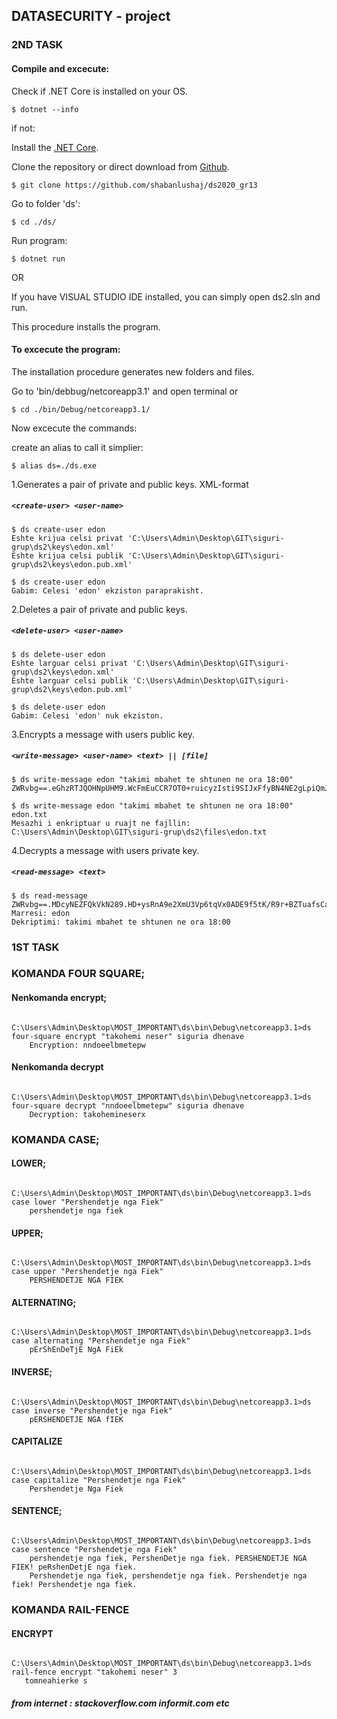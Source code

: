 
## DATASECURITY - project

### 2ND TASK  


#### Compile and excecute:

Check if .NET Core is installed on your OS.

```$ dotnet --info```

if not:

Install the [.NET Core].

[.NET CORE]: https://dotnet.microsoft.com/download


Clone the repository or direct download from [Github].

[Github]:https://github.com/shabanlushaj/ds2020_gr13

```$ git clone https://github.com/shabanlushaj/ds2020_gr13```


Go to folder 'ds':

```$ cd ./ds/```


Run program:

```$ dotnet run```


OR


If you have VISUAL STUDIO IDE installed, you can simply open ds2.sln and run.

This procedure installs the program.


#### To excecute the program:
The installation procedure generates new folders and files.

Go to 'bin/debbug/netcoreapp3.1' and open terminal or

```$ cd ./bin/Debug/netcoreapp3.1/```


Now excecute the commands:

create an alias to call it simplier:

```$ alias ds=./ds.exe```


1.Generates a pair of private and public keys. XML-format

##### ```<create-user> <user-name>```

```
$ ds create-user edon
Eshte krijua celsi privat 'C:\Users\Admin\Desktop\GIT\siguri-grup\ds2\keys\edon.xml'
Eshte krijua celsi publik 'C:\Users\Admin\Desktop\GIT\siguri-grup\ds2\keys\edon.pub.xml'

$ ds create-user edon
Gabim: Celesi 'edon' ekziston paraprakisht.
```


2.Deletes a pair of private and public keys.

##### ```<delete-user> <user-name>```

```
$ ds delete-user edon
Eshte larguar celsi privat 'C:\Users\Admin\Desktop\GIT\siguri-grup\ds2\keys\edon.xml'
Eshte larguar celsi publik 'C:\Users\Admin\Desktop\GIT\siguri-grup\ds2\keys\edon.pub.xml'

$ ds delete-user edon
Gabim: Celesi 'edon' nuk ekziston.
```


3.Encrypts a message with users public key.

##### ```<write-message> <user-name> <text> || [file]```

```
$ ds write-message edon "takimi mbahet te shtunen ne ora 18:00"
ZWRvbg==.eGhzRTJQOHNpUHM9.WcFmEuCCR7OT0+ruicyzIsti9SIJxFfyBN4NE2gLpiQmJaZ/YobmsAmVZZ43zDhOqm0mJWZImuVt3KWuJz5mDLHJM31ygSTHMCk71qbku5Zce/Rhbm/4zj+iWk4oSLNG2YvYGrZuzjFAkQx/ByqGJp4SrfsOa0yYRHwTfP4vc1I=.WHQ0dQLWCw88UVUmA+PXfM8XdWP9UA8esyZetY6Kj66i3Q6UfGr3hw==

$ ds write-message edon "takimi mbahet te shtunen ne ora 18:00" edon.txt
Mesazhi i enkriptuar u ruajt ne fajllin: C:\Users\Admin\Desktop\GIT\siguri-grup\ds2\files\edon.txt
```


4.Decrypts a message with users private key.

##### ```<read-message> <text>```

```
$ ds read-message ZWRvbg==.MDcyNEZFQkVkN289.HD+ysRnA9e2XmU3Vp6tqVx0ADE9f5tK/R9r+BZTuafsCanNEXZycuZq+cj08I8Cca5HOnR+vC+xXw9C9eMCThPYcpCUJgIr6kNg5X6wiXy6cpRwDIW4SYX5Y3bUYUrX5DrEjU3ItI4bPNGfTioR2IOQpPzI1R9G5LxMTnZ+XFrg=.wjHudyaDQ82FH4xj0g6E9Xgttct3X3j4A4RelSuarbcMAetUyxgiQQ==
Marresi: edon
Dekriptimi: takimi mbahet te shtunen ne ora 18:00
```




### 1ST TASK


### KOMANDA FOUR SQUARE;

#### Nenkomanda encrypt;
``` 
    C:\Users\Admin\Desktop\MOST_IMPORTANT\ds\bin\Debug\netcoreapp3.1>ds four-square encrypt "takohemi neser" siguria dhenave
    Encryption: nndoeelbmetepw
 ```

#### Nenkomanda decrypt
``` 
    C:\Users\Admin\Desktop\MOST_IMPORTANT\ds\bin\Debug\netcoreapp3.1>ds four-square decrypt "nndoeelbmetepw" siguria dhenave
    Decryption: takohemineserx
```

### KOMANDA CASE;

#### LOWER;
``` 
    C:\Users\Admin\Desktop\MOST_IMPORTANT\ds\bin\Debug\netcoreapp3.1>ds case lower "Pershendetje nga Fiek"
    pershendetje nga fiek
```

#### UPPER;
``` 
    C:\Users\Admin\Desktop\MOST_IMPORTANT\ds\bin\Debug\netcoreapp3.1>ds case upper "Pershendetje nga Fiek"
    PERSHENDETJE NGA FIEK
```

#### ALTERNATING;
``` 
    C:\Users\Admin\Desktop\MOST_IMPORTANT\ds\bin\Debug\netcoreapp3.1>ds case alternating "Pershendetje nga Fiek"
    pErShEnDeTjE NgA FiEk
```

#### INVERSE;
``` 
    C:\Users\Admin\Desktop\MOST_IMPORTANT\ds\bin\Debug\netcoreapp3.1>ds case inverse "Pershendetje nga Fiek"
    pERSHENDETJE NGA fIEK
```

#### CAPITALIZE
``` 
    C:\Users\Admin\Desktop\MOST_IMPORTANT\ds\bin\Debug\netcoreapp3.1>ds case capitalize "Pershendetje nga Fiek"
    Pershendetje Nga Fiek
```

#### SENTENCE;
``` 
    C:\Users\Admin\Desktop\MOST_IMPORTANT\ds\bin\Debug\netcoreapp3.1>ds case sentence "Pershendetje nga Fiek"
    pershendetje nga fiek, PershenDetje nga fiek. PERSHENDETJE NGA FIEK! peRshenDetjE nga fiek.
    Pershendetje nga fiek, pershendetje nga fiek. Pershendetje nga fiek! Pershendetje nga fiek.
```
### KOMANDA RAIL-FENCE

#### ENCRYPT
``` 
    C:\Users\Admin\Desktop\MOST_IMPORTANT\ds\bin\Debug\netcoreapp3.1>ds rail-fence encrypt "takohemi neser" 3
   tomneahierke s
```

##### from internet : stackoverflow.com informit.com etc



